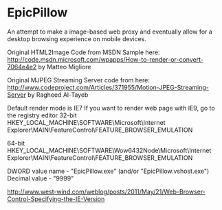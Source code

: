 EpicPillow
==========

An attempt to make a image-based web proxy and eventually allow for a desktop browsing experience on mobile devices. 

Original HTML2Image Code from MSDN Sample here: http://code.msdn.microsoft.com/wpapps/How-to-render-or-convert-7064e4e2
by Matteo Migliore

Original MJPEG Streaming Server code from here: http://www.codeproject.com/Articles/371955/Motion-JPEG-Streaming-Server
by Ragheed Al-Tayeb

Default render mode is IE7
If you want to render web page with IE9, go to the registry editor 
32-bit
HKEY_LOCAL_MACHINE\SOFTWARE\Microsoft\Internet Explorer\MAIN\FeatureControl\FEATURE_BROWSER_EMULATION

64-bit 
HKEY_LOCAL_MACHINE\SOFTWARE\Wow6432Node\Microsoft\Internet Explorer\MAIN\FeatureControl\FEATURE_BROWSER_EMULATION

DWORD value 
name - "EpicPillow.exe" (and/or "EpicPillow.vshost.exe") Decimal value - "9999"

http://www.west-wind.com/weblog/posts/2011/May/21/Web-Browser-Control-Specifying-the-IE-Version

